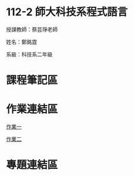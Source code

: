 # 112-2 師大科技系程式語言

授課教師：蔡芸琤老師

姓名：鄭銘霆

系級：科技系二年級

# 課程筆記區

# 作業連結區

<a href="https://github.com/MartinMartout/web/blob/main/Untitled.ipynb"> 作業一 <a>


<a href="https://github.com/MartinMartout/web/blob/main/Pokemon%20Data.ipynb"> 作業二 <a> 

# 專題連結區
